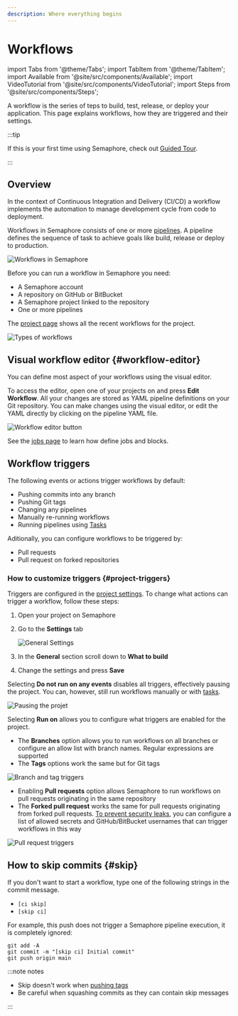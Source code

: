 ```yaml
---
description: Where everything begins
---
```


# Workflows

import Tabs from '@theme/Tabs';
import TabItem from '@theme/TabItem';
import Available from '@site/src/components/Available';
import VideoTutorial from '@site/src/components/VideoTutorial';
import Steps from '@site/src/components/Steps';

A workflow is the series of teps to build, test, release, or deploy your application. This page explains workflows, how they are triggered and their settings.

:::tip

If this is your first time using Semaphore, check out [Guided Tour](../getting-started/guided-tour).

:::

## Overview

In the context of Continuous Integration and Delivery (CI/CD) a workflow implements the automation to manage development cycle from code to deployment.

Workflows in Semaphore consists of one or more [pipelines](./pipelines). A pipeline defines the sequence of task to achieve goals like build, release or deploy to production.

![Workflows in Semaphore](./img/workflows.jpg)

Before you can run a workflow in Semaphore you need:

- A Semaphore account
- A repository on GitHub or BitBucket
- A Semaphore project linked to the repository
- One or more pipelines

The [project page](./projects#view-projects) shows all the recent workflows for the project. 

![Types of workflows](./img/workflow-types.jpg)

## Visual workflow editor {#workflow-editor}

You can define most aspect of your workflows using the visual editor. 

To access the editor, open one of your projects on and press **Edit Workflow**. All your changes are stored as YAML pipeline definitions on your Git repository. You can make changes using the visual editor, or edit the YAML directly by clicking on the pipeline YAML file.

![Workflow editor button](./img/workflow-editor.jpg)

See the [jobs page](./jobs) to learn how define jobs and blocks.

## Workflow triggers

The following events or actions trigger workflows by default:

- Pushing commits into any branch
- Pushing Git tags
- Changing any pipelines
- Manually re-running workflows 
- Running pipelines using [Tasks](./tasks)

Aditionally, you can configure workflows to be triggered by:

- Pull requests
- Pull request on forked repositories

### How to customize triggers {#project-triggers}

Triggers are configured in the [project settings](./projects#general). To change what actions can trigger a workflow, follow these steps:

<Steps>

1. Open your project on Semaphore
2. Go to the **Settings** tab

    ![General Settings](./img/project-settings.jpg)

3. In the **General** section scroll down to **What to build**
4. Change the settings and press **Save**

</Steps>

Selecting **Do not run on any events** disables all triggers, effectively pausing the project. You can, however, still run workflows manually or with [tasks](./tasks).

![Pausing the projet](./img/pause-project.jpg)

Selecting **Run on** allows you to configure what triggers are enabled for the project.

- The **Branches** option allows you to run workflows on all branches or configure an allow list with branch names. Regular expressions are supported
- The **Tags** options work the same but for Git tags

![Branch and tag triggers](./img/project-general-settings-2.jpg)

- Enabling **Pull requests** option allows Semaphore to run workflows on pull requests originating in the same repository
- The **Forked pull request** works the same for pull requests originating from forked pull requests. [To prevent security leaks](#pr), you can configure a list of allowed secrets and GitHub/BitBucket usernames that can trigger workflows in this way
  
![Pull request triggers](./img/project-general-settings-3.jpg)


## How to skip commits {#skip}

If you don't want to start a workflow, type one of the following strings in the commit message. 

- `[ci skip]`
- `[skip ci]`


For example, this push does not trigger a Semaphore pipeline execution, it is completely ignored:

```shell title="Skipping a commit"
git add -A
git commit -m "[skip ci] Initial commit"
git push origin main
```

:::note notes

- Skip doesn't work when [pushing tags](./promotions#tagged)
- Be careful when squashing commits as they can contain skip messages

:::
